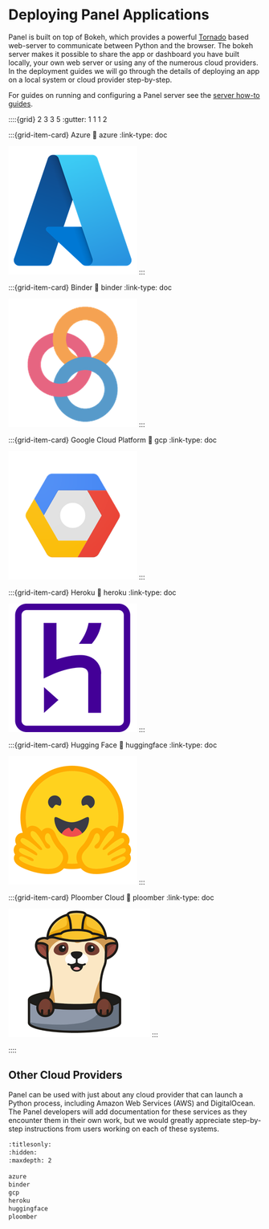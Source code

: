# Deploying Panel Applications

Panel is built on top of Bokeh, which provides a powerful [Tornado](https://www.tornadoweb.org/en/stable/) based web-server to communicate between Python and the browser. The bokeh server makes it possible to share the app or dashboard you have built locally, your own web server or using any of the numerous cloud providers. In the deployment guides we will go through the details of deploying an app on a local system or cloud provider step-by-step.

For guides on running and configuring a Panel server see the [server how-to guides](../server/index).

::::{grid} 2 3 3 5
:gutter: 1 1 1 2

:::{grid-item-card} Azure
:link: azure
:link-type: doc

![Azure Logo](../../_static/logos/azure.png)
:::

:::{grid-item-card} Binder
:link: binder
:link-type: doc

![Binder Logo](../../_static/logos/binder.png)
:::

:::{grid-item-card} Google Cloud Platform
:link: gcp
:link-type: doc

![GCP Logo](../../_static/logos/gcp.png)
:::

:::{grid-item-card} Heroku
:link: heroku
:link-type: doc

![Heroku Logo](../../_static/logos/heroku.png)
:::

:::{grid-item-card} Hugging Face
:link: huggingface
:link-type: doc

![Hugging Face Logo](../../_static/logos/huggingface.png)
:::

:::{grid-item-card} Ploomber Cloud
:link: ploomber
:link-type: doc

![Ploomber Logo](../../_static/logos/ploomber.png)
:::

::::

## Other Cloud Providers

Panel can be used with just about any cloud provider that can launch a Python process, including Amazon Web Services (AWS) and DigitalOcean. The Panel developers will add documentation for these services as they encounter them in their own work, but we would greatly appreciate step-by-step instructions from users working on each of these systems.

```{toctree}
:titlesonly:
:hidden:
:maxdepth: 2

azure
binder
gcp
heroku
huggingface
ploomber
```
